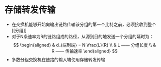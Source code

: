 # 存储转发传输

- 在交换机能够开始向输出链路传输该分组的第一个比特之前，必须接收到整个[[分组]]
- 对于N条速率为R的链路组成的路径，从源到目的地发送一个分组的延时为：
$$
\begin{aligned}
& d_{端到端} = N \frac{L}{R}  \\
& L —— 分组长度 \\
& R —— 传输速率
\end{aligned}
$$
- 多数分组交换机在链路的输入端使用存储转发传输

